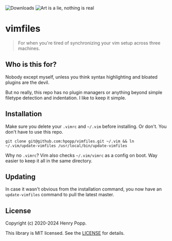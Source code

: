 ![Downloads](https://img.shields.io/badge/downloads-74M-brightgreen)
![Art is a lie, nothing is real](https://img.shields.io/badge/art%20is%20a%20lie-nothing%20is%20real-orange)

# vimfiles

> For when you're tired of synchronizing your vim setup across three machines.

## Who is this for?

Nobody except myself, unless you think syntax highlighting and bloated plugins are the devil.

But no really, this repo has no plugin managers or anything beyond simple filetype detection
and indentation. I like to keep it simple.

## Installation

Make sure you delete your `.vimrc` and `~/.vim` before installing. Or don't. You don't have to
use this repo.

```
git clone git@github.com:hpopp/vimfiles.git ~/.vim && ln ~/.vim/update-vimfiles /usr/local/bin/update-vimfiles
```

Why no `.vimrc`? Vim also checks `~/.vim/vimrc` as a config on boot. Way easier to keep it all in the same directory.

## Updating

In case it wasn't obvious from the installation command, you now have an `update-vimfiles` command
to pull the latest master.

## License

Copyright (c) 2020-2024 Henry Popp.

This library is MIT licensed. See the [LICENSE](https://github.com/hpopp/vimfiles/blob/master/LICENSE) for details.
